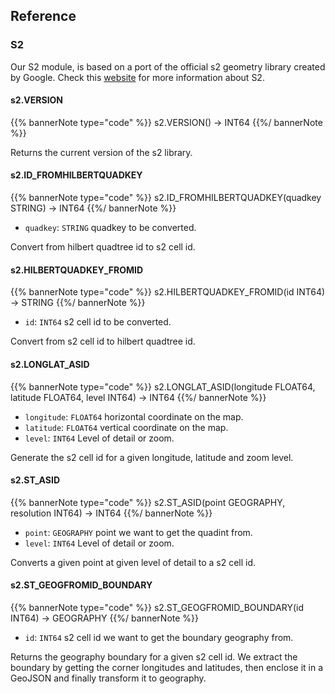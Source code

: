 ## Reference

### S2

Our S2 module, is based on a port of the official s2 geometry library created by Google. Check this [website](http://s2geometry.io/) for more information about S2.

#### s2.VERSION

{{% bannerNote type="code" %}}
s2.VERSION() -> INT64
{{%/ bannerNote %}}

Returns the current version of the s2 library.

#### s2.ID_FROMHILBERTQUADKEY

{{% bannerNote type="code" %}}
s2.ID_FROMHILBERTQUADKEY(quadkey STRING) -> INT64
{{%/ bannerNote %}}

* `quadkey`: `STRING` quadkey to be converted.

Convert from hilbert quadtree id to s2 cell id.

#### s2.HILBERTQUADKEY_FROMID

{{% bannerNote type="code" %}}
s2.HILBERTQUADKEY_FROMID(id INT64) -> STRING
{{%/ bannerNote %}}

* `id`: `INT64` s2 cell id to be converted.

Convert from s2 cell id to hilbert quadtree id.

#### s2.LONGLAT_ASID

{{% bannerNote type="code" %}}
s2.LONGLAT_ASID(longitude FLOAT64, latitude FLOAT64, level INT64) -> INT64
{{%/ bannerNote %}}

* `longitude`: `FLOAT64` horizontal coordinate on the map.
* `latitude`: `FLOAT64` vertical coordinate on the map.
* `level`: `INT64` Level of detail or zoom.

Generate the s2 cell id for a given longitude, latitude and zoom level.

#### s2.ST_ASID

{{% bannerNote type="code" %}}
s2.ST_ASID(point GEOGRAPHY, resolution INT64) -> INT64
{{%/ bannerNote %}}

* `point`: `GEOGRAPHY` point we want to get the quadint from.
* `level`: `INT64` Level of detail or zoom.

Converts a given point at given level of detail to a s2 cell id.

#### s2.ST_GEOGFROMID_BOUNDARY

{{% bannerNote type="code" %}}
s2.ST_GEOGFROMID_BOUNDARY(id INT64) -> GEOGRAPHY
{{%/ bannerNote %}}

* `id`: `INT64` s2 cell id we want to get the boundary geography from.

Returns the geography boundary for a given s2 cell id. We extract the boundary by getting the corner longitudes and latitudes, then enclose it in a GeoJSON and finally transform it to geography.